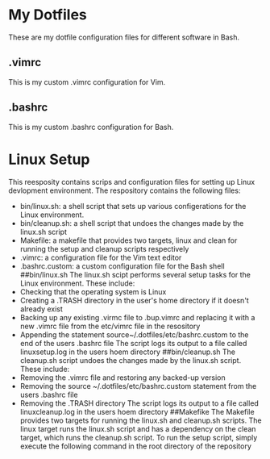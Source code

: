 # My Dotfiles
These are my dotfile configuration files for different software in Bash.
## .vimrc
This is my custom .vimrc configuration for Vim.
## .bashrc
This is my custom .bashrc configuration for Bash.
# Linux Setup
This reesposity contains scrips and configuration files for setting up Linux devlopment environment. The respository contains the following files:
* bin/linux.sh: a shell script that sets up various configerations for the Linux environment.
* bin/cleanup.sh: a shell script that undoes the changes made by the linux.sh script
* Makefile: a makefile that provides two targets, linux and clean for running the setup and cleanup scripts respectively
* .vimrc: a configuration file for the Vim text editor
* .bashrc.custom: a custom configuration file for the Bash shell
##bin/linux.sh
The linux.sh scipt performs several setup tasks for the Linux environment. These include:
* Checking that the operating system is Linux
* Creating a .TRASH directory in the user's home directory if it doesn't already exist
* Backing up any existing .virmc file to .bup.vimrc and replacing it with a new .vimrc file from the etc/vimrc file in the resository
* Appending the statement source~/.dotfiles/etc/bashrc.custom to the end of the users .bashrc file
The script logs its output to a file called linuxsetup.log in the users hoem directory
##bin/cleanup.sh
The cleanup.sh script undoes the changes made by the linux.sh script. These include:
* Removing the .vimrc file and restoring any backed-up version
* Removing the source ~/.dotfiles/etc/bashrc.custom statement from the users .bashrc file
* Removing the .TRASH directory
The script logs its output to a file called linuxcleanup.log in the users hoem directory
##Makefike
The Makefile provides two targets for running the linux.sh and cleanup.sh scripts. The linux target runs the linux.sh script and has a dependency on the clean target, which runs the cleanup.sh script.
To run the setup script, simply execute the following command in the root directory of the repository

